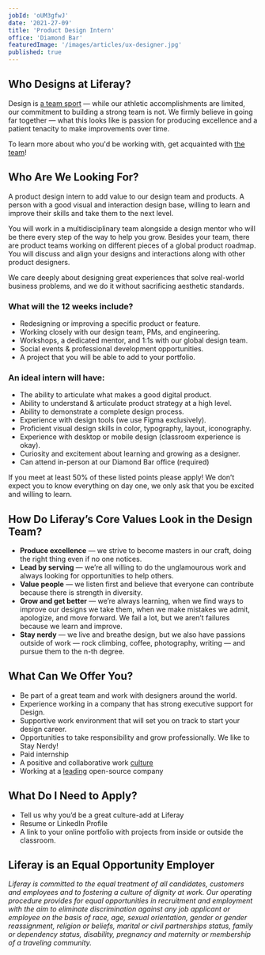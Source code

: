 ```yaml
---
jobId: 'oUM3gfwJ'
date: '2021-27-09'
title: 'Product Design Intern'
office: 'Diamond Bar'
featuredImage: '/images/articles/ux-designer.jpg'
published: true
---
```


## Who Designs at Liferay?

Design is [a team sport](https://www.oreilly.com/ideas/12-qualities-of-effective-design-organizations) — while our athletic accomplishments are limited, our commitment to building a strong team is not. We firmly believe in going far together — what this looks like is passion for producing excellence and a patient tenacity to make improvements over time.

To learn more about who you'd be working with, get acquainted with [the team](/team)!

## Who Are We Looking For?

A product design intern to add value to our design team and products. A person with a good visual and interaction design base, willing to learn and improve their skills and take them to the next level.

You will work in a multidisciplinary team alongside a design mentor who will be there every step of the way to help you grow. Besides your team, there are product teams working on different pieces of a global product roadmap. You will discuss and align your designs and interactions along with other product designers.

We care deeply about designing great experiences that solve real-world business problems, and we do it without sacrificing aesthetic standards.

### What will the 12 weeks include?

-   Redesigning or improving a specific product or feature.
-   Working closely with our design team, PMs, and engineering.
-   Workshops, a dedicated mentor, and 1:1s with our global design team.
-   Social events & professional development opportunities.
-   A project that you will be able to add to your portfolio.


### An ideal intern will have:

-   The ability to articulate what makes a good digital product.
-   Ability to understand & articulate product strategy at a high level.
-   Ability to demonstrate a complete design process.
-   Experience with design tools (we use Figma exclusively).
-   Proficient visual design skills in color, typography, layout, iconography.
-   Experience with desktop or mobile design (classroom experience is okay).
-   Curiosity and excitement about learning and growing as a designer.
-   Can attend in-person at our Diamond Bar office (required)

If you meet at least 50% of these listed points please apply! We don’t expect you to know everything on day one, we only ask that you be excited and willing to learn.

## How Do Liferay’s Core Values Look in the Design Team?

-   **Produce excellence** — we strive to become masters in our craft, doing the right thing even if no one notices.
-   **Lead by serving** — we’re all willing to do the unglamourous work and always looking for opportunities to help others.
-   **Value people** — we listen first and believe that everyone can contribute because there is strength in diversity.
-   **Grow and get better** — we’re always learning, when we find ways to improve our designs we take them, when we make mistakes we admit, apologize, and move forward. We fail a lot, but we aren’t failures because we learn and improve.
-   **Stay nerdy** — we live and breathe design, but we also have passions outside of work — rock climbing, coffee, photography, writing — and pursue them to the n-th degree.

## What Can We Offer You?

-   Be part of a great team and work with designers around the world.
-   Experience working in a company that has strong executive support for Design.
-   Supportive work environment that will set you on track to start your design career.
-   Opportunities to take responsibility and grow professionally. We like to Stay Nerdy!
-   Paid internship
-   A positive and collaborative work [culture](https://www.youtube.com/watch?v=2EPZxIC5ogU)
-   Working at a [leading](https://www.globenewswire.com/news-release/2020/01/31/1978319/0/en/Liferay-Named-a-Leader-in-the-2020-Gartner-Magic-Quadrant-for-Digital-Experience-Platforms.html) open-source company 

## What Do I Need to Apply?

-   Tell us why you’d be a great culture-add at Liferay
-   Resume or LinkedIn Profile
-   A link to your online portfolio with projects from inside or outside the classroom.

## Liferay is an Equal Opportunity Employer

_Liferay is committed to the equal treatment of all candidates, customers and employees and to fostering a culture of dignity at work. Our operating procedure provides for equal opportunities in recruitment and employment with the aim to eliminate discrimination against any job applicant or employee on the basis of race, age, sexual orientation, gender or gender reassignment, religion or beliefs, marital or civil partnerships status, family or dependency status, disability, pregnancy and maternity or membership of a traveling community._
